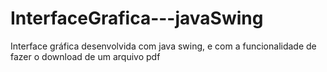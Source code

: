 # InterfaceGrafica---javaSwing
Interface gráfica desenvolvida com java swing, e com a funcionalidade de fazer o download de um arquivo pdf
